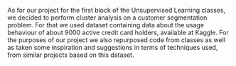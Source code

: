 As for our project for the first block of the Unsupervised Learning classes, we decided to perform cluster
analysis on a customer segmentation problem. For that we used dataset containing data about the usage
behaviour of about 9000 active credit card holders, available at Kaggle.
For the purposes of our project we also repurposed code from classes as well as taken some inspiration and
suggestions in terms of techniques used, from similar projects based on this dataset.


